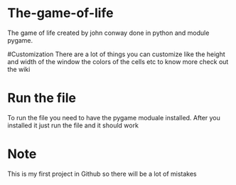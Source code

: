 # The-game-of-life
The game of life created by john conway done in python and module pygame.

#Customization
There are a lot of things you can customize like the height and width of the window the colors of the cells etc to know more check out the wiki

# Run the file
To run the file you need to have the pygame moduale installed. After you installed it just run the file and it should work 

# Note 
This is my first project in Github so there will be a lot of mistakes  
